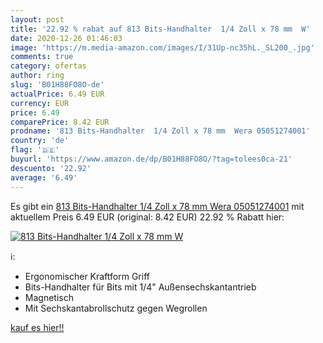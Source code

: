 ```yaml
---
layout: post
title: '22.92 % rabat auf 813 Bits-Handhalter  1/4 Zoll x 78 mm  W'
date: 2020-12-26 01:46:03
image: 'https://m.media-amazon.com/images/I/31Up-nc35hL._SL200_.jpg'
comments: true
category: ofertas
author: ring
slug: 'B01H88FO8O-de'
actualPrice: 6.49 EUR
currency: EUR
price: 6.49
comparePrice: 8.42 EUR
prodname: '813 Bits-Handhalter  1/4 Zoll x 78 mm  Wera 05051274001'
country: 'de'
flag: '🇩🇪'
buyurl: 'https://www.amazon.de/dp/B01H88FO8O/?tag=tolees0ca-21'
descuento: '22.92'
average: '6.49'
---
```


Es gibt ein [813 Bits-Handhalter  1/4 Zoll x 78 mm  Wera 05051274001](https://www.amazon.de/dp/B01H88FO8O/?tag=tolees0ca-21) mit aktuellem Preis 6.49 EUR (original: 8.42 EUR) 22.92 % Rabatt hier:

[![813 Bits-Handhalter  1/4 Zoll x 78 mm  W](https://m.media-amazon.com/images/I/31Up-nc35hL._SL200_.jpg)](https://www.amazon.de/dp/B01H88FO8O/?tag=tolees0ca-21)

ℹ️:

- Ergonomischer Kraftform Griff
- Bits-Handhalter für Bits mit 1/4" Außensechskantantrieb
- Magnetisch
- Mit Sechskantabrollschutz gegen Wegrollen

[kauf es hier!!](https://www.amazon.de/dp/B01H88FO8O/?tag=tolees0ca-21)
